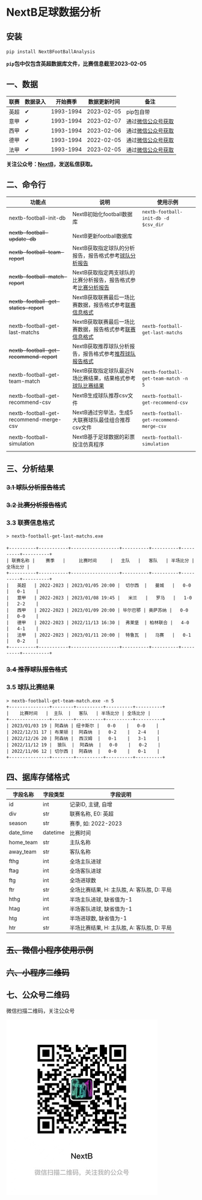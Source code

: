 # NextB足球数据分析

## 安装

`pip install NextBFootBallAnalysis`

**`pip`包中仅包含英超数据库文件，比赛信息截至2023-02-05**

## 一、数据

|联赛|数据录入|开始赛季|数据更新时间|备注|
|----|----|----|----|----|
|英超|✔|1993-1994|2023-02-05|pip包自带|
|意甲|✔|1993-1994|2023-02-07|通过[微信公众号获取](#七公众号二维码)|
|西甲|✔|1993-1994|2023-02-06|通过[微信公众号获取](#七公众号二维码)|
|德甲|✔|1993-1994|2022-02-05|通过[微信公众号获取](#七公众号二维码)|
|法甲|✔|1993-1994|2023-02-05|通过[微信公众号获取](#七公众号二维码)|

**关注公众号：[NextB](#七公众号二维码)，发送私信获取。**

## 二、命令行

|功能点|说明|使用示例|
|----|----|----|
|nextb-football-init-db|NextB初始化football数据库|`nextb-football-init-db -d $csv_dir`|
|~~nextb-football-update-db~~|NextB更新football数据库||
|~~nextb-football-team-report~~|NextB获取指定球队的分析报告，报告格式参考[球队分析报告](#31-球队分析报告格式如下)||
|~~nextb-football-match-report~~|NextB获取指定两支球队的比赛分析报告，报告格式参考[比赛分析报告](#32-比赛分析报告格式)||
|~~nextb-football-get-statics-report~~|NextB获取联赛最后一场比赛数据，报告格式参考[联赛信息格式](#33-联赛信息格式)||
|nextb-football-get-last-matchs|NextB获取联赛最后一场比赛数据，报告格式参考[联赛信息格式](#33-联赛信息格式)|`nextb-football-get-last-matchs`|
|~~nextb-football-get-recommend-report~~|NextB获取推荐球队分析报告，报告格式参考[推荐球队报告格式](#34-推荐球队报告格式)||
|nextb-football-get-team-match|NextB获取指定球队最近N场比赛结果，结果格式参考[球队比赛结果](#35-球队比赛结果)|`nextb-football-get-team-match -n 5`|
|nextb-football-get-recommend-csv|NextB生成球队推荐csv文件|`nextb-football-get-recommend-csv`|
|nextb-football-get-recommend-merge-csv|NextB通过穷举法，生成5大联赛球队最佳组合推荐csv文件|`nextb-football-get-recommend-merge-csv`|
|nextb-football-simulation|NextB基于足球数据的彩票投注仿真程序|`nextb-football-simulation`|
|||||

## 三、分析结果

### ~~3.1 球队分析报告格式~~

### ~~3.2 比赛分析报告格式~~

### 3.3 联赛信息格式

```
> nextb-football-get-last-matchs.exe

+----------+-----------+------------------+----------+----------+----------+----------+
| 联赛名称 |    赛季   |     比赛时间     |   主队   |   客队   | 半场比分 | 全场比分 |
+----------+-----------+------------------+----------+----------+----------+----------+
|   英超   | 2022-2023 | 2023/01/05 20:00 |  切尔西  |   曼城   |   0-0    |   0-1    |
|   意甲   | 2022-2023 | 2023/01/08 19:45 |   米兰   |   罗马   |   1-0    |   2-2    |
|   西甲   | 2022-2023 | 2023/01/09 20:00 | 毕尔巴鄂 | 奥萨苏纳 |   0-0    |   0-0    |
|   德甲   | 2022-2023 | 2022/11/13 16:30 |  弗莱堡  | 柏林联合 |   4-0    |   4-1    |
|   法甲   | 2022-2023 | 2023/01/11 20:00 |  特鲁瓦  |   马赛   |   0-1    |   0-2    |
+----------+-----------+------------------+----------+----------+----------+----------+
```

### ~~3.4 推荐球队报告格式~~
### 3.5 球队比赛结果

```
> nextb-football-get-team-match.exe -n 5
+---------------+--------+----------+----------+----------+
|    比赛时间   |  主队  |   客队   | 半场比分 | 全场比分 |
+---------------+--------+----------+----------+----------+
| 2023/01/03 19 | 阿森纳 | 纽卡斯尔 |   0-0    |   0-0    |
| 2022/12/31 17 | 布莱顿 |  阿森纳  |   0-2    |   2-4    |
| 2022/12/26 20 | 阿森纳 |  西汉姆  |   0-1    |   3-1    |
| 2022/11/12 19 |  狼队  |  阿森纳  |   0-0    |   0-2    |
| 2022/11/06 12 | 切尔西 |  阿森纳  |   0-0    |   0-1    |
+---------------+--------+----------+----------+----------+
```

## 四、据库存储格式

|字段名称|字段类型|字段说明|
|----|----|----|
|id|int|记录ID, 主键, 自增|
|div|str|联赛名称, E0: 英超|
|season|str|赛季, 如: 2022-2023|
|date_time|datetime|比赛时间|
|home_team|str|主队名称|
|away_team|str|客队名称|
|fthg|int|全场主队进球|
|ftag|int|全场客队进球|
|ftg|int|全场进球数|
|ftr|str|全场比赛结果, H: 主队胜, A: 客队胜, D: 平局|
|hthg|int|半场主队进球, 缺省值为-1|
|htag|int|半场客队进球, 缺省值为-1|
|htg|int|半场进球数, 缺省值为-1|
|htr|str|半场比赛结果, H: 主队胜, A: 客队胜, D: 平局|

## ~~五、微信小程序使用示例~~

## ~~六、小程序二维码~~

## 七、公众号二维码

微信扫描二维码，关注公众号

![](./pictures/gongzhonghao.jpg)
